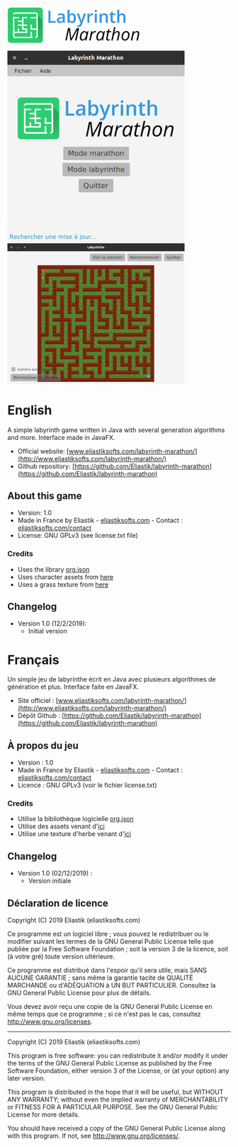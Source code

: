 <img src="https://raw.githubusercontent.com/Eliastik/labyrinth-marathon/master/res/images/logo.png" width="300" alt="Labyrinth Marathon" />
<p><img src="https://raw.githubusercontent.com/Eliastik/labyrinth-marathon/master/screenshot.png" width="400" alt="Screenshot" /> <img src="https://raw.githubusercontent.com/Eliastik/labyrinth-marathon/master/screenshot2.png" width="400" alt="Screenshot 2" /></p>

# English

A simple labyrinth game written in Java with several generation algorithms and more. Interface made in JavaFX.

* Official website: [www.eliastiksofts.com/labyrinth-marathon/](http://www.eliastiksofts.com/labyrinth-marathon/)
* Github repository: [https://github.com/Eliastik/labyrinth-marathon](https://github.com/Eliastik/labyrinth-marathon)

## About this game

* Version: 1.0
* Made in France by Eliastik - [eliastiksofts.com](http://eliastiksofts.com) - Contact : [eliastiksofts.com/contact](http://eliastiksofts.com/contact)
* License: GNU GPLv3 (see license.txt file)

### Credits

* Uses the library [org.json](https://github.com/stleary/JSON-java)
* Uses character assets from [here](https://jd-collier.itch.io/mythril-age-sprites-volume-1)
* Uses a grass texture from [here](https://streak.club/p/27965/redid-the-grass-blocks-by-notapollogising)

## Changelog

* Version 1.0 (12/2/2019):
    - Initial version

# Français

Un simple jeu de labyrinthe écrit en Java avec plusieurs algorithmes de génération et plus. Interface faite en JavaFX.

* Site officiel : [www.eliastiksofts.com/labyrinth-marathon/](http://www.eliastiksofts.com/labyrinth-marathon/)
* Dépôt Github : [https://github.com/Eliastik/labyrinth-marathon](https://github.com/Eliastik/labyrinth-marathon)

## À propos du jeu

* Version : 1.0
* Made in France by Eliastik - [eliastiksofts.com](http://eliastiksofts.com) - Contact : [eliastiksofts.com/contact](http://eliastiksofts.com/contact)
* Licence : GNU GPLv3 (voir le fichier license.txt)

### Credits

* Utilise la bibliothèque logicielle [org.json](https://github.com/stleary/JSON-java)
* Utilise des assets venant d'[ici](https://jd-collier.itch.io/mythril-age-sprites-volume-1)
* Utilise une texture d'herbe venant d'[ici](https://streak.club/p/27965/redid-the-grass-blocks-by-notapollogising)

## Changelog

* Version 1.0 (02/12/2019) :
    - Version initiale

## Déclaration de licence

Copyright (C) 2019 Eliastik (eliastiksofts.com)

Ce programme est un logiciel libre ; vous pouvez le redistribuer ou le modifier suivant les termes de la GNU General Public License telle que publiée par la Free Software Foundation ; soit la version 3 de la licence, soit (à votre gré) toute version ultérieure.

Ce programme est distribué dans l'espoir qu'il sera utile, mais SANS AUCUNE GARANTIE ; sans même la garantie tacite de QUALITÉ MARCHANDE ou d'ADÉQUATION à UN BUT PARTICULIER. Consultez la GNU General Public License pour plus de détails.

Vous devez avoir reçu une copie de la GNU General Public License en même temps que ce programme ; si ce n'est pas le cas, consultez http://www.gnu.org/licenses.

----

Copyright (C) 2019 Eliastik (eliastiksofts.com)

This program is free software: you can redistribute it and/or modify it under the terms of the GNU General Public License as published by the Free Software Foundation, either version 3 of the License, or (at your option) any later version.

This program is distributed in the hope that it will be useful, but WITHOUT ANY WARRANTY; without even the implied warranty of MERCHANTABILITY or FITNESS FOR A PARTICULAR PURPOSE. See the GNU General Public License for more details.

You should have received a copy of the GNU General Public License along with this program. If not, see http://www.gnu.org/licenses/.
